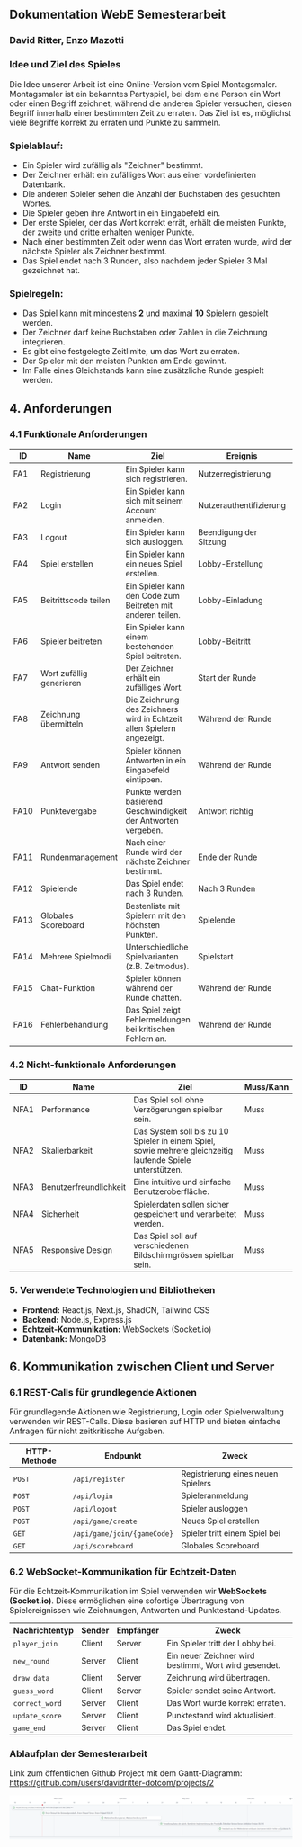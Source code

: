 ## Dokumentation WebE Semesterarbeit

### David Ritter, Enzo Mazotti

### Idee und Ziel des Spieles

Die Idee unserer Arbeit ist eine Online-Version vom Spiel Montagsmaler.
Montagsmaler ist ein bekanntes Partyspiel,
bei dem eine Person ein Wort oder einen Begriff zeichnet, während die anderen Spieler versuchen,
diesen Begriff innerhalb einer bestimmten Zeit zu erraten.
Das Ziel ist es, möglichst viele Begriffe korrekt zu erraten und Punkte zu sammeln.

### **Spielablauf:**

- Ein Spieler wird zufällig als "Zeichner" bestimmt.
- Der Zeichner erhält ein zufälliges Wort aus einer vordefinierten Datenbank.
- Die anderen Spieler sehen die Anzahl der Buchstaben des gesuchten Wortes.
- Die Spieler geben ihre Antwort in ein Eingabefeld ein.
- Der erste Spieler, der das Wort korrekt errät, erhält die meisten Punkte, der zweite und dritte erhalten weniger
  Punkte.
- Nach einer bestimmten Zeit oder wenn das Wort erraten wurde, wird der nächste Spieler als Zeichner bestimmt.
- Das Spiel endet nach 3 Runden, also nachdem jeder Spieler 3 Mal gezeichnet hat.

### **Spielregeln:**

- Das Spiel kann mit mindestens **2** und maximal **10** Spielern gespielt werden.
- Der Zeichner darf keine Buchstaben oder Zahlen in die Zeichnung integrieren.
- Es gibt eine festgelegte Zeitlimite, um das Wort zu erraten.
- Der Spieler mit den meisten Punkten am Ende gewinnt.
- Im Falle eines Gleichstands kann eine zusätzliche Runde gespielt werden.

## 4. Anforderungen

### 4.1 Funktionale Anforderungen

| ID   | Name                     | Ziel                                                                   | Ereignis                | Muss/Kann |
|------|--------------------------|------------------------------------------------------------------------|-------------------------|-----------|
| FA1  | Registrierung            | Ein Spieler kann sich registrieren.                                    | Nutzerregistrierung     | Muss      |
| FA2  | Login                    | Ein Spieler kann sich mit seinem Account anmelden.                     | Nutzerauthentifizierung | Muss      |
| FA3  | Logout                   | Ein Spieler kann sich ausloggen.                                       | Beendigung der Sitzung  | Muss      |
| FA4  | Spiel erstellen          | Ein Spieler kann ein neues Spiel erstellen.                            | Lobby-Erstellung        | Muss      |
| FA5  | Beitrittscode teilen     | Ein Spieler kann den Code zum Beitreten mit anderen teilen.            | Lobby-Einladung         | Muss      |
| FA6  | Spieler beitreten        | Ein Spieler kann einem bestehenden Spiel beitreten.                    | Lobby-Beitritt          | Muss      |
| FA7  | Wort zufällig generieren | Der Zeichner erhält ein zufälliges Wort.                               | Start der Runde         | Muss      |
| FA8  | Zeichnung übermitteln    | Die Zeichnung des Zeichners wird in Echtzeit allen Spielern angezeigt. | Während der Runde       | Muss      |
| FA9  | Antwort senden           | Spieler können Antworten in ein Eingabefeld eintippen.                 | Während der Runde       | Muss      |
| FA10 | Punktevergabe            | Punkte werden basierend Geschwindigkeit der Antworten vergeben.        | Antwort richtig         | Muss      |
| FA11 | Rundenmanagement         | Nach einer Runde wird der nächste Zeichner bestimmt.                   | Ende der Runde          | Muss      |
| FA12 | Spielende                | Das Spiel endet nach 3 Runden.                                         | Nach 3 Runden           | Muss      |
| FA13 | Globales Scoreboard      | Bestenliste mit Spielern mit den höchsten Punkten.                     | Spielende               | Kann      |
| FA14 | Mehrere Spielmodi        | Unterschiedliche Spielvarianten (z.B. Zeitmodus).                      | Spielstart              | Kann      |
| FA15 | Chat-Funktion            | Spieler können während der Runde chatten.                              | Während der Runde       | Muss      |
| FA16 | Fehlerbehandlung         | Das Spiel zeigt Fehlermeldungen bei kritischen Fehlern an.             | Während der Runde       | Muss      | 

### 4.2 Nicht-funktionale Anforderungen

| ID   | Name                   | Ziel                                                                                                       | Muss/Kann |
|------|------------------------|------------------------------------------------------------------------------------------------------------|-----------|
| NFA1 | Performance            | Das Spiel soll ohne Verzögerungen spielbar sein.                                                           | Muss      |
| NFA2 | Skalierbarkeit         | Das System soll bis zu 10 Spieler in einem Spiel, sowie mehrere gleichzeitig laufende Spiele unterstützen. | Muss      |
| NFA3 | Benutzerfreundlichkeit | Eine intuitive und einfache Benutzeroberfläche.                                                            | Muss      |
| NFA4 | Sicherheit             | Spielerdaten sollen sicher gespeichert und verarbeitet werden.                                             | Muss      |
| NFA5 | Responsive Design      | Das Spiel soll auf verschiedenen Bildschirmgrössen spielbar sein.                                          | Muss      |

### 5. Verwendete Technologien und Bibliotheken

- **Frontend:** React.js, Next.js, ShadCN, Tailwind CSS
- **Backend:** Node.js, Express.js
- **Echtzeit-Kommunikation:** WebSockets (Socket.io)
- **Datenbank:** MongoDB

## 6. Kommunikation zwischen Client und Server

### 6.1 REST-Calls für grundlegende Aktionen

Für grundlegende Aktionen wie Registrierung, Login oder Spielverwaltung verwenden wir REST-Calls. Diese basieren auf
HTTP und bieten einfache Anfragen für nicht zeitkritische Aufgaben.

| HTTP-Methode | Endpunkt                    | Zweck                              |
|--------------|-----------------------------|------------------------------------|
| `POST`       | `/api/register`             | Registrierung eines neuen Spielers |
| `POST`       | `/api/login`                | Spieleranmeldung                   |
| `POST`       | `/api/logout`               | Spieler ausloggen                  |
| `POST`       | `/api/game/create`          | Neues Spiel erstellen              |
| `GET`        | `/api/game/join/{gameCode}` | Spieler tritt einem Spiel bei      |
| `GET`        | `/api/scoreboard`           | Globales Scoreboard                |

### 6.2 WebSocket-Kommunikation für Echtzeit-Daten

Für die Echtzeit-Kommunikation im Spiel verwenden wir **WebSockets (Socket.io)**. Diese ermöglichen eine sofortige
Übertragung von Spielereignissen wie Zeichnungen, Antworten und Punktestand-Updates.

| Nachrichtentyp | Sender | Empfänger | Zweck                                                 |
|----------------|--------|-----------|-------------------------------------------------------|
| `player_join`  | Client | Server    | Ein Spieler tritt der Lobby bei.                      |
| `new_round`    | Server | Client    | Ein neuer Zeichner wird bestimmt, Wort wird gesendet. |
| `draw_data`    | Client | Server    | Zeichnung wird übertragen.                            |
| `guess_word`   | Client | Server    | Spieler sendet seine Antwort.                         |
| `correct_word` | Server | Client    | Das Wort wurde korrekt erraten.                       |
| `update_score` | Server | Client    | Punktestand wird aktualisiert.                        |
| `game_end`     | Server | Client    | Das Spiel endet.                                      |

### Ablaufplan der Semesterarbeit

Link zum öffentlichen Github Project mit dem Gantt-Diagramm: https://github.com/users/davidritter-dotcom/projects/2

![img.png](img.png)





